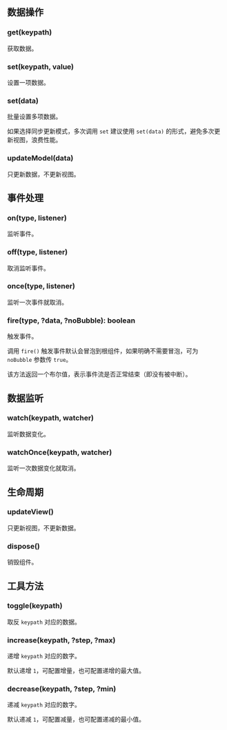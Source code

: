 
## 数据操作

### get(keypath)

获取数据。

### set(keypath, value)

设置一项数据。

### set(data)

批量设置多项数据。

如果选择同步更新模式，多次调用 `set` 建议使用 `set(data)` 的形式，避免多次更新视图，浪费性能。

### updateModel(data)

只更新数据，不更新视图。

## 事件处理

### on(type, listener)

监听事件。

### off(type, listener)

取消监听事件。

### once(type, listener)

监听一次事件就取消。

### fire(type, ?data, ?noBubble): boolean

触发事件。

调用 `fire()` 触发事件默认会冒泡到根组件，如果明确不需要冒泡，可为 `noBubble` 参数传 `true`。

该方法返回一个布尔值，表示事件流是否正常结束（即没有被中断）。

## 数据监听

### watch(keypath, watcher)

监听数据变化。

### watchOnce(keypath, watcher)

监听一次数据变化就取消。

## 生命周期

### updateView()

只更新视图，不更新数据。

### dispose()

销毁组件。


## 工具方法

### toggle(keypath)

取反 `keypath` 对应的数据。

### increase(keypath, ?step, ?max)

递增 `keypath` 对应的数字。

默认递增 `1`，可配置增量，也可配置递增的最大值。

### decrease(keypath, ?step, ?min)

递减 `keypath` 对应的数字。

默认递减 `1`，可配置减量，也可配置递减的最小值。


